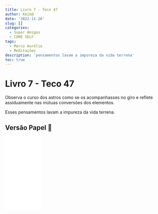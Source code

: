```yaml
---
title: Livro 7 - Teco 47
author: Keik@
date: '2022-11-26'
slug: []
categories:
  - Super Amigos
  - CORE SELF
tags:
  - Marco Aurélio
  - Meditações
description: 'pensamentos lavam a impureza da vida terrena'
toc: true
---
```


# Livro 7 - Teco 47


Observa o curso dos astros como se os acompanhasses no giro e reflete assiduamente nas mútuas conversões dos elementos. 

Esses pensamentos lavam a impureza da vida terrena.

## Versão Papel :book:
<iframe style="width:120px;height:240px;" marginwidth="0" marginheight="0" scrolling="no" frameborder="0" src="//ws-na.amazon-adsystem.com/widgets/q?ServiceVersion=20070822&OneJS=1&Operation=GetAdHtml&MarketPlace=BR&source=ss&ref=as_ss_li_til&ad_type=product_link&tracking_id=mundodekeika-20&language=pt_BR&marketplace=amazon&region=BR&placement=B092FVY4BB&asins=B092FVY4BB&linkId=37c5ec14221f61f811029aa88b520891&show_border=true&link_opens_in_new_window=true"></iframe>